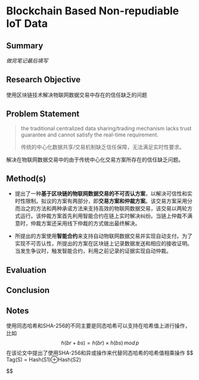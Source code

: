 # Blockchain Based Non-repudiable IoT Data

## Summary

*做完笔记最后填写*

## Research Objective

使用区块链技术解决物联网数据交易中存在的信任缺乏的问题

## Problem Statement

> the traditional centralized data sharing/trading mechanism lacks trust guarantee and cannot satisfy the real-time requirement.
>
> 传统的中心化数据共享/交易机制缺乏信任保障，无法满足实时性要求。

解决在物联网数据交易中的由于传统中心化交易方案所存在的信任缺乏问题。

## Method(s)

* 提出了一种**基于区块链的物联网数据交易的不可否认方案**，以解决可信性和实时性限制。拟议的方案有两部分，即**交易方案和仲裁方案**。该交易方案采用分而治之的方法和两种承诺方法来支持高效的物联网数据交易，该交易以两轮方式运行。该仲裁方案首先利用智能合约在链上实时解决纠纷。当链上仲裁不满意时，仲裁方案还采用线下仲裁的方式做出最终解决。

* 所提出的方案使用**智能合约**来支持自动物联网数据交易并实现自动支付。为了实现不可否认性，所提出的方案在区块链上记录数据发送和相应的接收证明。当发生争议时，触发智能合约，利用之前记录的证据实现自动仲裁。

## Evaluation



## Conclusion

## Notes

使用同态哈希和SHA-256的不同主要是同态哈希可以支持在哈希值上进行操作，比如
$$
h(br + bs) = h(br) × h(bs)\, mod \,p
$$
在该论文中提出了使用SHA-256和异或操作来代替同态哈希的哈希值相乘操作
$$
Tag(S) = Hash(S1)⊕Hash(S2)
$$
